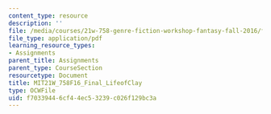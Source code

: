 ```yaml
---
content_type: resource
description: ''
file: /media/courses/21w-758-genre-fiction-workshop-fantasy-fall-2016/f70339446cf44ec53239c026f129bc3a_MIT21W_758F16_Final_LifeofClay.pdf
file_type: application/pdf
learning_resource_types:
- Assignments
parent_title: Assignments
parent_type: CourseSection
resourcetype: Document
title: MIT21W_758F16_Final_LifeofClay
type: OCWFile
uid: f7033944-6cf4-4ec5-3239-c026f129bc3a
---
```

